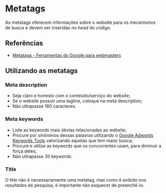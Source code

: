 # Metatags

As metatags oferecem informações sobre o website para os mecanismos de busca e devem ser inseridas no _head_ do código.

## Referências

* [Metatags - Ferramentas do Google para webmasters](https://support.google.com/webmasters/answer/79812?hl=pt-BR)

## Utilizando as metatags

### Meta description
* Seja claro e honesto com o conteúdo/serviço do website;
* Se o website possuir uma tagline, coloque na meta description;
* Não ultrapasse 160 caracteres.

### Meta keywords
* Liste as keywords mais óbvias relacionadas ao website;
* Procure por sinônimos dessas palavras utilizando o [Google Adwords Keywords Tools](https://adwords.google.com/ko/KeywordPlanner/Home) valorizando aquelas que tem maior busca;
* Procure e utilize as keywords que os concorrentes usam, para diminuir a força deles;
* Não ultrapasse 30 keywords.

### Title
O title não é necessariamente uma metatag, mas como é exibido nos resultados de pesquisa, é importante não esquecer de preenchê-lo.
